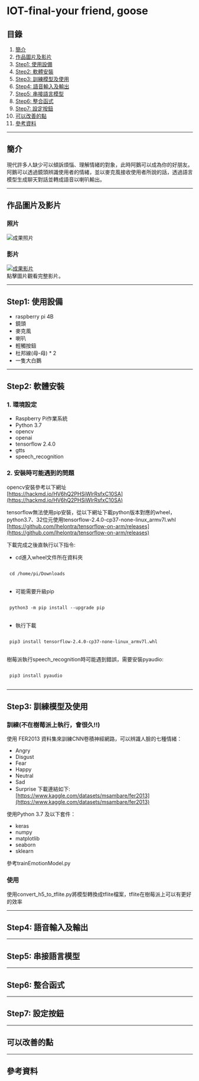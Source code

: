 # IOT-final-your friend, goose

## 目錄
1. [簡介](#簡介)
2. [作品圖片及影片](#作品圖片及影片)
3. [Step1: 使用設備](#Step1-使用設備)
4. [Step2: 軟體安裝](#Step2-軟體安裝)
5. [Step3: 訓練模型及使用](#Step3-訓練模型及使用)
6. [Step4: 語音輸入及輸出](#Step4-語音輸入及輸出)
7. [Step5: 串接語言模型](#Step5-串接語言模型)
8. [Step6: 整合函式](#Step6-整合函式)
9. [Step7: 設定按鈕](#Step7-設定按鈕)
10. [可以改善的點](#可以改善的點)
11. [參考資料](#參考資料)

---

## 簡介
現代許多人缺少可以傾訴煩惱、理解情緒的對象，此時阿鵝可以成為你的好朋友。阿鵝可以透過鏡頭辨識使用者的情緒，並以麥克風接收使用者所說的話，透過語言模型生成聊天對話並轉成語音以喇叭輸出。

---

## 作品圖片及影片
### 照片
![成果照片](https://drive.google.com/file/d/1C5Gd61JxwuGR98YHHcejBS_WONemOF2a/view)

### 影片
[![成果影片](https://img.youtube.com/vi/UhY2tnBe6VU/0.jpg)](https://youtube.com/shorts/UhY2tnBe6VU?si=Nw5qJbpsWfEdjHYD)  
點擊圖片觀看完整影片。

---

## Step1: 使用設備
- raspberry pi 4B
- 鏡頭
- 麥克風
- 喇叭
- 輕觸按鈕
- 杜邦線(母-母) * 2
- 一隻大白鵝

---

## Step2: 軟體安裝
### 1. 環境設定
- Raspberry Pi作業系統
- Python 3.7
- opencv
- openai
- tensorflow 2.4.0
- gtts
- speech_recognition

### 2. 安裝時可能遇到的問題
opencv安裝參考以下網址  
[https://hackmd.io/HV6hQ2PHSiWlrRsfxC10SA](https://hackmd.io/HV6hQ2PHSiWlrRsfxC10SA)  

tensorflow無法使用pip安裝，從以下網址下載python版本對應的wheel，python3.7、32位元使用tensorflow-2.4.0-cp37-none-linux_armv7l.whl  
[https://github.com/lhelontra/tensorflow-on-arm/releases](https://github.com/lhelontra/tensorflow-on-arm/releases)  

下載完成之後直執行以下指令:  
 - cd進入wheel文件所在資料夾

<pre>
<code>
 cd /home/pi/Downloads
</code>
</pre>
 - 可能需要升級pip
<pre>
<code>
 python3 -m pip install --upgrade pip  
</code>
</pre>
 - 執行下載
<pre>
<code>
 pip3 install tensorflow-2.4.0-cp37-none-linux_armv7l.whl
</code>
</pre>

樹莓派執行speech_recognition時可能遇到錯誤，需要安裝pyaudio:
<pre>
<code>
 pip3 install pyaudio
</code>
</pre>

---

## Step3: 訓練模型及使用
### 訓練(不在樹莓派上執行，會很久!!)
使用 FER2013 資料集來訓練CNN卷積神經網路，可以辨識人臉的七種情緒：
- Angry
- Disgust
- Fear
- Happy
- Neutral
- Sad
- Surprise
下載連結如下:  
[https://www.kaggle.com/datasets/msambare/fer2013](https://www.kaggle.com/datasets/msambare/fer2013)  

使用Python 3.7 及以下套件：
- keras
- numpy
- matplotlib
- seaborn
- sklearn

參考trainEmotionModel.py

### 使用
使用convert_h5_to_tflite.py將模型轉換成tflite檔案，tflite在樹莓派上可以有更好的效率  


---

## Step4: 語音輸入及輸出

---

## Step5: 串接語言模型

---

## Step6: 整合函式

---

## Step7: 設定按鈕

---

## 可以改善的點

---

## 參考資料
